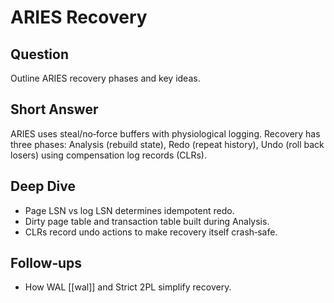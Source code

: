 # ARIES Recovery

## Question
Outline ARIES recovery phases and key ideas.

## Short Answer
ARIES uses steal/no‑force buffers with physiological logging. Recovery has three phases: Analysis (rebuild state), Redo (repeat history), Undo (roll back losers) using compensation log records (CLRs).

## Deep Dive
- Page LSN vs log LSN determines idempotent redo.
- Dirty page table and transaction table built during Analysis.
- CLRs record undo actions to make recovery itself crash‑safe.

## Follow‑ups
- How WAL [[wal]] and Strict 2PL simplify recovery.

